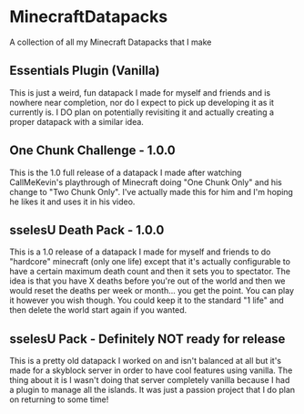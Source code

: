 # MinecraftDatapacks
 A collection of all my Minecraft Datapacks that I make

## Essentials Plugin (Vanilla)
 This is just a weird, fun datapack I made for myself and friends and is nowhere near completion, nor do I expect to pick up developing it as it currently is. I DO plan on
 potentially revisiting it and actually creating a proper datapack with a similar idea.

## One Chunk Challenge - 1.0.0
 This is the 1.0 full release of a datapack I made after watching CallMeKevin's playthrough of Minecraft doing "One Chunk Only" and his change to "Two Chunk Only". I've actually made this for him and I'm hoping he likes it and uses it in his video. 

## sselesU Death Pack - 1.0.0
 This is a 1.0 release of a datapack I made for myself and friends to do "hardcore" minecraft (only one life) except that it's actually configurable to have a certain maximum death count and then it sets you to spectator. The idea is that you have X deaths before you're out of the world and then we would reset the deaths per week or month... you get the point. You can play it however you wish though. You could keep it to the standard "1 life" and then delete the world start again if you wanted.

## sselesU Pack - Definitely NOT ready for release
 This is a pretty old datapack I worked on and isn't balanced at all but it's made for a skyblock server in order to have cool features using vanilla. The thing about it is I wasn't doing that server completely vanilla because I had a plugin to manage all the islands. It was just a passion project that I do plan on returning to some time!